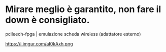 # Mirare meglio è garantito, non fare il down è consigliato.

pcileech-fpga | emulazione scheda wireless (adattatore esterno)

https://i.imgur.com/aI0kAxh.png
